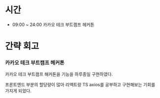 # 시간
- 09:00 ~ 24:00 카카오 테크 부트캠프 헤커톤

# 간략 회고

### 카카오 테크 부트캠프 헤커톤

카카오 테크 부트캠프 해커톤을 기능을 하루종일 구현하였다.

프론트엔드 부분의 할당량이 많아 리액트랑 TS axios를 공부하고 구현해보는 기회를 가지게 되었다.